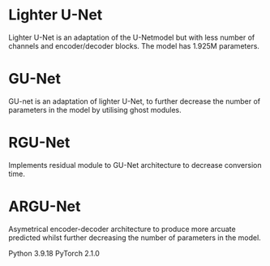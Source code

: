 # Lighter U-Net
Lighter U-Net is an adaptation of the U-Netmodel but with less number of channels and encoder/decoder blocks. The model has 1.925M parameters.

# GU-Net
GU-net is an adaptation of lighter U-Net, to further decrease the number of parameters in the model by utilising ghost modules.

# RGU-Net
Implements residual module to GU-Net architecture to decrease conversion time.

# ARGU-Net
Asymetrical encoder-decoder architecture to produce more arcuate predicted whilst further decreasing the number of parameters in the model.

Python 3.9.18
PyTorch 2.1.0
